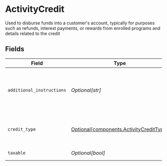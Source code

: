 # ActivityCredit

Used to disburse funds into a customer's account, typically for purposes such as refunds, interest payments, or rewards from enrolled programs and details related to the credit


## Fields

| Field                                                                                    | Type                                                                                     | Required                                                                                 | Description                                                                              | Example                                                                                  |
| ---------------------------------------------------------------------------------------- | ---------------------------------------------------------------------------------------- | ---------------------------------------------------------------------------------------- | ---------------------------------------------------------------------------------------- | ---------------------------------------------------------------------------------------- |
| `additional_instructions`                                                                | *Optional[str]*                                                                          | :heavy_minus_sign:                                                                       | Free form text field providing additional information about a transaction                | FDIC sweep interest payment                                                              |
| `credit_type`                                                                            | [Optional[components.ActivityCreditType]](../../models/components/activitycredittype.md) | :heavy_minus_sign:                                                                       | Further detail describing the type of credit                                             | WRITE_OFF                                                                                |
| `taxable`                                                                                | *Optional[bool]*                                                                         | :heavy_minus_sign:                                                                       | No longer applicable                                                                     | false                                                                                    |
